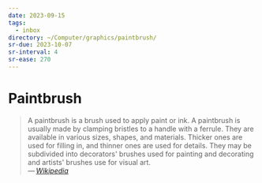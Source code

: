 ```yaml
---
date: 2023-09-15
tags:
  - inbox
directory: ~/Computer/graphics/paintbrush/
sr-due: 2023-10-07
sr-interval: 4
sr-ease: 270
---
```


# Paintbrush

> A paintbrush is a brush used to apply paint or ink. A paintbrush is usually
> made by clamping bristles to a handle with a ferrule. They are available in
> various sizes, shapes, and materials. Thicker ones are used for filling in,
> and thinner ones are used for details. They may be subdivided into decorators'
> brushes used for painting and decorating and artists' brushes use for visual
> art.\
> — <cite>[Wikipedia](https://en.wikipedia.org/wiki/Paintbrush)</cite>

